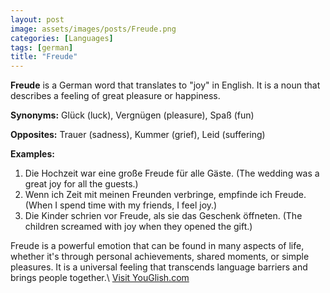 ```yaml
---
layout: post
image: assets/images/posts/Freude.png
categories: [Languages]
tags: [german]
title: "Freude"
---
```


**Freude** is a German word that translates to "joy" in English. It is a noun that describes a feeling of great pleasure or happiness. 

**Synonyms:** Glück (luck), Vergnügen (pleasure), Spaß (fun)

**Opposites:** Trauer (sadness), Kummer (grief), Leid (suffering)

**Examples:**
1. Die Hochzeit war eine große Freude für alle Gäste. (The wedding was a great joy for all the guests.)
2. Wenn ich Zeit mit meinen Freunden verbringe, empfinde ich Freude. (When I spend time with my friends, I feel joy.)
3. Die Kinder schrien vor Freude, als sie das Geschenk öffneten. (The children screamed with joy when they opened the gift.)

Freude is a powerful emotion that can be found in many aspects of life, whether it's through personal achievements, shared moments, or simple pleasures. It is a universal feeling that transcends language barriers and brings people together.\ <a id="yg-widget-0" class="youglish-widget" data-query="Freude" data-lang="german" data-components="8412" data-auto-start="0" data-bkg-color="theme_light" data-title="How%20to%20pronounce%20Freude%20in%20German"  rel="nofollow" href="https://youglish.com">Visit YouGlish.com</a><script async src="https://youglish.com/public/emb/widget.js" charset="utf-8"></script>